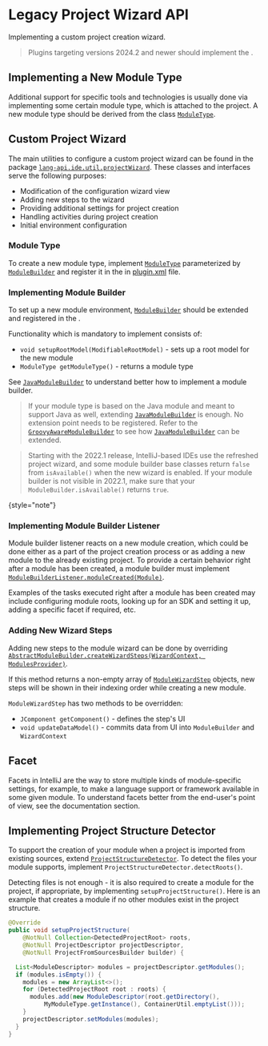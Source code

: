 <!-- Copyright 2000-2025 JetBrains s.r.o. and contributors. Use of this source code is governed by the Apache 2.0 license. -->

# Legacy Project Wizard API

<link-summary>Implementing a custom project creation wizard.</link-summary>

> Plugins targeting versions 2024.2 and newer should implement the [](new_project_wizard.md).

## Implementing a New Module Type

Additional support for specific tools and technologies is usually done via implementing some certain module type, which is attached to the project.
A new module type should be derived from the class [`ModuleType`](%gh-ic%/platform/lang-core/src/com/intellij/openapi/module/ModuleType.java).

## Custom Project Wizard

The main utilities to configure a custom project wizard can be found in the package [`lang-api.ide.util.projectWizard`](%gh-ic%/platform/lang-api/src/com/intellij/ide/util/projectWizard).
These classes and interfaces serve the following purposes:

- Modification of the configuration wizard view
- Adding new steps to the wizard
- Providing additional settings for project creation
- Handling activities during project creation
- Initial environment configuration

### Module Type

To create a new module type, implement [`ModuleType`](%gh-ic%/platform/lang-core/src/com/intellij/openapi/module/ModuleType.java) parameterized by [`ModuleBuilder`](%gh-ic%/platform/lang-core/src/com/intellij/ide/util/projectWizard/ModuleBuilder.java) and register it in the <include from="snippets.topic" element-id="ep"><var name="ep" value="com.intellij.moduleType"/></include> in [<path>plugin.xml</path>](plugin_configuration_file.md) file.

### Implementing Module Builder

To set up a new module environment, [`ModuleBuilder`](%gh-ic%/platform/lang-core/src/com/intellij/ide/util/projectWizard/ModuleBuilder.java) should be extended and registered in the <include from="snippets.topic" element-id="ep"><var name="ep" value="com.intellij.moduleBuilder"/></include>.

Functionality which is mandatory to implement consists of:
- `void setupRootModel(ModifiableRootModel)` - sets up a root model for the new module
- `ModuleType getModuleType()` - returns a module type

See [`JavaModuleBuilder`](%gh-ic%/java/openapi/src/com/intellij/ide/util/projectWizard/JavaModuleBuilder.java) to understand better how to implement a module builder.

> If your module type is based on the Java module and meant to support Java as well, extending [`JavaModuleBuilder`](%gh-ic%/java/openapi/src/com/intellij/ide/util/projectWizard/JavaModuleBuilder.java) is enough.
> No extension point needs to be registered.
> Refer to the [`GroovyAwareModuleBuilder`](%gh-ic%/plugins/groovy/src/org/jetbrains/plugins/groovy/config/GroovyAwareModuleBuilder.java) to see how [`JavaModuleBuilder`](%gh-ic%/java/openapi/src/com/intellij/ide/util/projectWizard/JavaModuleBuilder.java) can be extended.

> Starting with the 2022.1 release, IntelliJ-based IDEs use the refreshed project wizard, and some module builder base classes return `false` from `isAvailable()` when the new wizard is enabled.
> If your module builder is not visible in 2022.1, make sure that your `ModuleBuilder.isAvailable()` returns `true`.
>
{style="note"}

### Implementing Module Builder Listener

Module builder listener reacts on a new module creation, which could be done either as a part of the project creation process or as adding a new module to the already existing project.
To provide a certain behavior right after a module has been created, a module builder must implement [`ModuleBuilderListener.moduleCreated(Module)`](%gh-ic%/platform/lang-core/src/com/intellij/ide/util/projectWizard/ModuleBuilderListener.java).

Examples of the tasks executed right after a module has been created may include configuring module roots, looking up for an SDK and setting it up, adding a specific facet if required, etc.

### Adding New Wizard Steps

Adding new steps to the module wizard can be done by overriding [`AbstractModuleBuilder.createWizardSteps(WizardContext, ModulesProvider)`](%gh-ic%/platform/lang-core/src/com/intellij/ide/util/projectWizard/AbstractModuleBuilder.java).

If this method returns a non-empty array of [`ModuleWizardStep`](%gh-ic%/platform/lang-core/src/com/intellij/ide/util/projectWizard/ModuleWizardStep.java) objects, new steps will be shown in their indexing order while creating a new module.

`ModuleWizardStep` has two methods to be overridden:
- `JComponent getComponent()` - defines the step's UI
- `void updateDataModel()` - commits data from UI into `ModuleBuilder` and `WizardContext`

## Facet

Facets in IntelliJ are the way to store multiple kinds of module-specific settings, for example, to make a language support or framework available in some given module.
To understand facets better from the end-user's point of view, see the [](facet.md) documentation section.

## Implementing Project Structure Detector

To support the creation of your module when a project is imported from existing sources, extend [`ProjectStructureDetector`](%gh-ic%/java/idea-ui/src/com/intellij/ide/util/projectWizard/importSources/ProjectStructureDetector.java).
To detect the files your module supports, implement `ProjectStructureDetector.detectRoots()`.

Detecting files is not enough - it is also required to create a module for the project, if appropriate, by implementing `setupProjectStructure()`.
Here is an example that creates a module if no other modules exist in the project structure.

```java
@Override
public void setupProjectStructure(
    @NotNull Collection<DetectedProjectRoot> roots,
    @NotNull ProjectDescriptor projectDescriptor,
    @NotNull ProjectFromSourcesBuilder builder) {

  List<ModuleDescriptor> modules = projectDescriptor.getModules();
  if (modules.isEmpty()) {
    modules = new ArrayList<>();
    for (DetectedProjectRoot root : roots) {
      modules.add(new ModuleDescriptor(root.getDirectory(),
          MyModuleType.getInstance(), ContainerUtil.emptyList()));
    }
    projectDescriptor.setModules(modules);
  }
}
```
